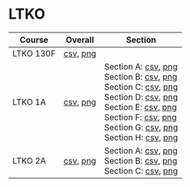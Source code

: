 # LTKO

| Course | Overall | Section |
| ------ | ------- | ------- |
| LTKO 130F | [csv](https://github.com/UCSD-Historical-Enrollment-Data/2023Fall/blob/main/overall/LTKO%20130F.csv), [png](https://raw.githubusercontent.com/UCSD-Historical-Enrollment-Data/2023Fall/main/plot_overall/LTKO%20130F.png) |  |
| LTKO 1A | [csv](https://github.com/UCSD-Historical-Enrollment-Data/2023Fall/blob/main/overall/LTKO%201A.csv), [png](https://raw.githubusercontent.com/UCSD-Historical-Enrollment-Data/2023Fall/main/plot_overall/LTKO%201A.png) | Section A: [csv](https://github.com/UCSD-Historical-Enrollment-Data/2023Fall/blob/main/section/LTKO%201A_A.csv), [png](https://raw.githubusercontent.com/UCSD-Historical-Enrollment-Data/2023Fall/main/plot_section/LTKO%201A_A.png)<br>Section B: [csv](https://github.com/UCSD-Historical-Enrollment-Data/2023Fall/blob/main/section/LTKO%201A_B.csv), [png](https://raw.githubusercontent.com/UCSD-Historical-Enrollment-Data/2023Fall/main/plot_section/LTKO%201A_B.png)<br>Section C: [csv](https://github.com/UCSD-Historical-Enrollment-Data/2023Fall/blob/main/section/LTKO%201A_C.csv), [png](https://raw.githubusercontent.com/UCSD-Historical-Enrollment-Data/2023Fall/main/plot_section/LTKO%201A_C.png)<br>Section D: [csv](https://github.com/UCSD-Historical-Enrollment-Data/2023Fall/blob/main/section/LTKO%201A_D.csv), [png](https://raw.githubusercontent.com/UCSD-Historical-Enrollment-Data/2023Fall/main/plot_section/LTKO%201A_D.png)<br>Section E: [csv](https://github.com/UCSD-Historical-Enrollment-Data/2023Fall/blob/main/section/LTKO%201A_E.csv), [png](https://raw.githubusercontent.com/UCSD-Historical-Enrollment-Data/2023Fall/main/plot_section/LTKO%201A_E.png)<br>Section F: [csv](https://github.com/UCSD-Historical-Enrollment-Data/2023Fall/blob/main/section/LTKO%201A_F.csv), [png](https://raw.githubusercontent.com/UCSD-Historical-Enrollment-Data/2023Fall/main/plot_section/LTKO%201A_F.png)<br>Section G: [csv](https://github.com/UCSD-Historical-Enrollment-Data/2023Fall/blob/main/section/LTKO%201A_G.csv), [png](https://raw.githubusercontent.com/UCSD-Historical-Enrollment-Data/2023Fall/main/plot_section/LTKO%201A_G.png)<br>Section H: [csv](https://github.com/UCSD-Historical-Enrollment-Data/2023Fall/blob/main/section/LTKO%201A_H.csv), [png](https://raw.githubusercontent.com/UCSD-Historical-Enrollment-Data/2023Fall/main/plot_section/LTKO%201A_H.png) |
| LTKO 2A | [csv](https://github.com/UCSD-Historical-Enrollment-Data/2023Fall/blob/main/overall/LTKO%202A.csv), [png](https://raw.githubusercontent.com/UCSD-Historical-Enrollment-Data/2023Fall/main/plot_overall/LTKO%202A.png) | Section A: [csv](https://github.com/UCSD-Historical-Enrollment-Data/2023Fall/blob/main/section/LTKO%202A_A.csv), [png](https://raw.githubusercontent.com/UCSD-Historical-Enrollment-Data/2023Fall/main/plot_section/LTKO%202A_A.png)<br>Section B: [csv](https://github.com/UCSD-Historical-Enrollment-Data/2023Fall/blob/main/section/LTKO%202A_B.csv), [png](https://raw.githubusercontent.com/UCSD-Historical-Enrollment-Data/2023Fall/main/plot_section/LTKO%202A_B.png)<br>Section C: [csv](https://github.com/UCSD-Historical-Enrollment-Data/2023Fall/blob/main/section/LTKO%202A_C.csv), [png](https://raw.githubusercontent.com/UCSD-Historical-Enrollment-Data/2023Fall/main/plot_section/LTKO%202A_C.png) |
